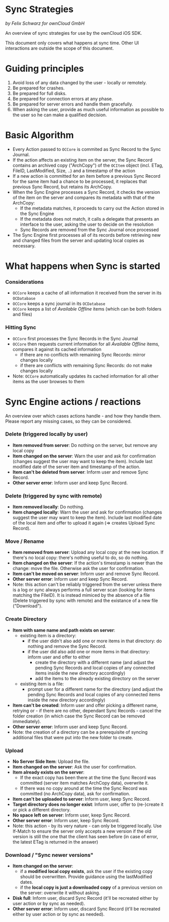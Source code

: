 # Sync Strategies
*by Felix Schwarz for ownCloud GmbH*

An overview of sync strategies for use by the ownCloud iOS SDK.

This document only covers what happens at sync time. Other UI interactions are outside the scope of this document.

# Guiding principles
1. Avoid loss of any data changed by the user - locally or remotely.
2. Be prepared for crashes.
3. Be prepared for full disks.
4. Be prepared for connection errors at any phase.
5. Be prepared for server errors and handle them gracefully.
6. When asking the user, provide as much useful information as possible to the user so he can make a qualified decision.

# Basic Algorithm
- Every Action passed to ``OCCore`` is commited as Sync Record to the Sync Journal.
- If the action affects an existing item on the server, the Sync Record contains an archived copy ("ArchCopy") of the ``OCItem`` object (incl. ETag, FileID, LastModified, Size, ..) and a timestamp of the action
- If a new action is committed for an item before a previous Sync Record for the same item had a chance to be processed, it replaces that previous Sync Record, but retains its ArchCopy.
- When the Sync Engine processes a Sync Record, it checks the version of the item on the server and compares its metadata with that of the ArchCopy:
  - If the metadata matches, it proceeds to carry out the Action stored in the Sync Engine
  - If the metadata does not match, it calls a delegate that presents an interface to the user, asking the user to decide on the resolution
  - Sync Records are removed from the Sync Journal once processed
- The Sync Engine first processes all of its records before retrieving new and changed files from the server and updating local copies as necessary.

# What happens when Sync is started
### Considerations
- ``OCCore`` keeps a cache of all information it received from the server in its ``OCDatabase``
- ``OCCore`` keeps a sync journal in its ``OCDatabase``
- ``OCCore`` keeps a list of *Available Offline* items (which can be both folders and files)

### Hitting Sync
- ``OCCore`` first processes the Sync Records in the Sync Journal
- ``OCCore`` then requests current information for all *Available Offline* items, compares it against its cached information
  - if there are no conflicts with remaining Sync Records: mirror changes locally
  - if there are conflicts with remaining Sync Records: do not make changes locally
- Note: ``OCCore`` automatically updates its cached information for all other items as the user browses to them

# Sync Engine actions / reactions
An overview over which cases actions handle - and how they handle them. Please report any missing cases, so they can be considered.

### Delete (triggered locally by user)
- **Item removed from server**: Do nothing on the server, but remove any local copy
- **Item changed on the server**: Warn the user and ask for confirmation (changes suggest the user may want to keep the item). Include last modified date of the server item and timestamp of the action.
- **Item can't be deleted from server**: Inform user and remove Sync Record.
- **Other server error**: Inform user and keep Sync Record.

### Delete (triggered by sync with remote)
- **Item removed locally**: Do nothing.
- **Item changed locally**: Warn the user and ask for confirmation (changes suggest the user may want to keep the item). Include last modified date of the local item and offer to upload it again (=> creates Upload Sync Record).

### Move / Rename
- **Item removed from server**: Upload any local copy at the new location. If there's no local copy: there's nothing useful to do, so do nothing.
- **Item changed on the server**: If the action's timestamp is newer than the change: move the file. Otherwise ask the user for confirmation.
- **Item can't be moved on server**: Inform user and remove Sync Record.
- **Other server error**: Inform user and keep Sync Record.
- Note: this action can't be reliably triggered from the server unless there is a log or sync always performs a full server scan (looking for items matching the FIleID). It is instead mimiced by the absence of a file (Delete triggered by sync with remote) and the existance of a new file ("Download").

### Create Directory
- **Item with same name and path exists on server**:
  - existing item is a directory:
    - if the user didn't also add one or more items in that directory: do nothing and remove the Sync Record.
    - if the user did also add one or more items in that directory: inform user and offer to either
      - create the directory with a different name (and adjust the pending Sync Records and local copies of any connected items inside the new directory accordingly)
      - add the items to the already existing directory on the server
  - existing item is a file:
    - prompt user for a different name for the directory (and adjust the pending Sync Records and local copies of any connected items inside the new directory accordingly)
- **Item can't be created**: Inform user and offer picking a different name, retrying or - if there are no other, dependant Sync Records - cancel the folder creation (in which case the Sync Record can be removed immediately).
- **Other server error**: Inform user and keep Sync Record.
- Note: the creation of a directory can be a prerequisite of syncing additional files that were put into the new folder to create.

### Upload
- **No Server Side Item**: Upload the file.
- **Item changed on the server**: Ask the user for confirmation.
- **Item already exists on the server**:
  - If the exact copy has been there at the time the Sync Record was committed (server item matches ArchCopy data), overwrite it.
  - If there was no copy around at the time the Sync Record was committed (no ArchCopy data), ask for confirmation.
- **Item can't be uploaded to server**: Inform user, keep Sync Record.
- **Target directory does no longer exist**: Inform user, offer to (re-)create it or pick a different directory.
- **No space left on server**: Inform user, keep Sync Record.
- **Other server error**: Inform user, keep Sync Record.
- Note: this action - by its very nature - can only be triggered locally. Use If-Match to ensure the server only accepts a new version if the old version is still the one that the client has seen before (in case of error, the latest ETag is returned in the answer)

### Download / "Sync newer versions"
- **Item changed on the server**:
  - if a **modified local copy exists**, ask the user if the existing copy should be overwritten. Provide guidance using the lastModified dates.
  - if the **local copy is just a downloaded copy** of a previous version on the server: overwrite it without asking.
- **Disk full**: Inform user, discard Sync Record (it'll be recreated either by user action or by sync as needed).
- **Other server error**: Inform user, discard Sync Record (it'll be recreated either by user action or by sync as needed).


